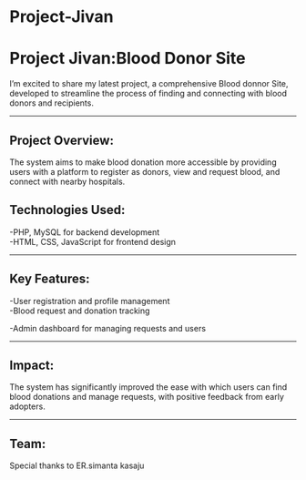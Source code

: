 ﻿# Project-Jivan
 <h1>Project Jivan:Blood Donor Site</h1>
 <p>I’m excited to share my latest project, a comprehensive Blood donnor Site, developed to streamline the process of finding and connecting with blood donors and recipients.</p>
 <hr>
 <h2>Project Overview:</h2>
 <p>
   The system aims to make blood donation more accessible by providing users with a platform to register as donors, view and request blood, and connect with nearby hospitals.
 </p>
 <h2>Technologies Used:</h2>
 <p>-PHP, MySQL for backend development<br>
-HTML, CSS, JavaScript for frontend design </p>
<hr>
<h2>Key Features:</h2>
<p>
  -User registration and profile management<br>
-Blood request and donation tracking<br>
  
-Admin dashboard for managing requests and users
</p>
<hr>
<h2>
   Impact:
</h2>
<p>The system has significantly improved the ease with which users can find blood donations and manage requests, with positive feedback from early adopters.</p>
<hr>
<h2>Team:</h2>
<P>Special thanks to ER.simanta kasaju</P>


